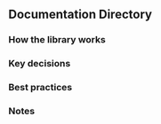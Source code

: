 ## Documentation Directory

### How the library works

### Key decisions

### Best practices

### Notes
